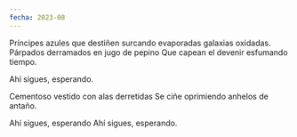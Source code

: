 ```yaml
---
fecha: 2023-08
---
```

Príncipes azules que destiñen 
surcando evaporadas galaxias oxidadas.
Párpados derramados en jugo de pepino
Que capean el devenir esfumando tiempo.

Ahí sigues, esperando.

Cementoso vestido con alas derretidas
Se ciñe oprimiendo anhelos de antaño.

Ahí sigues, esperando
Ahí  sigues, esperando.